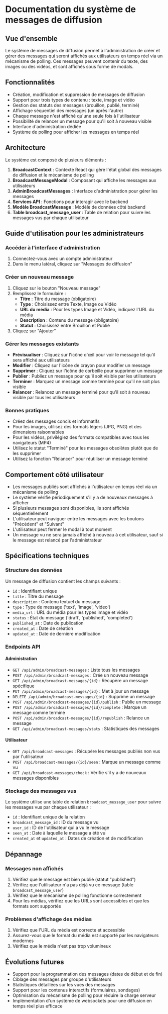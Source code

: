 # Documentation du système de messages de diffusion

## Vue d'ensemble

Le système de messages de diffusion permet à l'administration de créer et gérer des messages qui seront affichés aux utilisateurs en temps réel via un mécanisme de polling. Ces messages peuvent contenir du texte, des images ou des vidéos, et sont affichés sous forme de modals.

## Fonctionnalités

- Création, modification et suppression de messages de diffusion
- Support pour trois types de contenu : texte, image et vidéo
- Gestion des statuts des messages (brouillon, publié, terminé)
- Affichage séquentiel des messages (un après l'autre)
- Chaque message n'est affiché qu'une seule fois à l'utilisateur
- Possibilité de relancer un message pour qu'il soit à nouveau visible
- Interface d'administration dédiée
- Système de polling pour afficher les messages en temps réel

## Architecture

Le système est composé de plusieurs éléments :

1. **BroadcastContext** : Contexte React qui gère l'état global des messages de diffusion et le mécanisme de polling
2. **BroadcastMessageModal** : Composant qui affiche les messages aux utilisateurs
3. **AdminBroadcastMessages** : Interface d'administration pour gérer les messages
4. **Services API** : Fonctions pour interagir avec le backend
5. **Modèle BroadcastMessage** : Modèle de données côté backend
6. **Table broadcast_message_user** : Table de relation pour suivre les messages vus par chaque utilisateur

## Guide d'utilisation pour les administrateurs

### Accéder à l'interface d'administration

1. Connectez-vous avec un compte administrateur
2. Dans le menu latéral, cliquez sur "Messages de diffusion"

### Créer un nouveau message

1. Cliquez sur le bouton "Nouveau message"
2. Remplissez le formulaire :
   - **Titre** : Titre du message (obligatoire)
   - **Type** : Choisissez entre Texte, Image ou Vidéo
   - **URL du média** : Pour les types Image et Vidéo, indiquez l'URL du média
   - **Description** : Contenu du message (obligatoire)
   - **Statut** : Choisissez entre Brouillon et Publié
3. Cliquez sur "Ajouter"

### Gérer les messages existants

- **Prévisualiser** : Cliquez sur l'icône d'œil pour voir le message tel qu'il sera affiché aux utilisateurs
- **Modifier** : Cliquez sur l'icône de crayon pour modifier un message
- **Supprimer** : Cliquez sur l'icône de corbeille pour supprimer un message
- **Publier** : Publiez un message pour qu'il soit visible par les utilisateurs
- **Terminer** : Marquez un message comme terminé pour qu'il ne soit plus visible
- **Relancer** : Relancez un message terminé pour qu'il soit à nouveau visible par tous les utilisateurs

### Bonnes pratiques

- Créez des messages concis et informatifs
- Pour les images, utilisez des formats légers (JPG, PNG) et des dimensions raisonnables
- Pour les vidéos, privilégiez des formats compatibles avec tous les navigateurs (MP4)
- Utilisez le statut "Terminé" pour les messages obsolètes plutôt que de les supprimer
- Utilisez la fonction "Relancer" pour réutiliser un message terminé

## Comportement côté utilisateur

- Les messages publiés sont affichés à l'utilisateur en temps réel via un mécanisme de polling
- Le système vérifie périodiquement s'il y a de nouveaux messages à afficher
- Si plusieurs messages sont disponibles, ils sont affichés séquentiellement
- L'utilisateur peut naviguer entre les messages avec les boutons "Précédent" et "Suivant"
- L'utilisateur peut fermer le modal à tout moment
- Un message vu ne sera jamais affiché à nouveau à cet utilisateur, sauf si le message est relancé par l'administrateur

## Spécifications techniques

### Structure des données

Un message de diffusion contient les champs suivants :
- `id` : Identifiant unique
- `title` : Titre du message
- `description` : Contenu textuel du message
- `type` : Type de message ('text', 'image', 'video')
- `media_url` : URL du média pour les types image et vidéo
- `status` : État du message ('draft', 'published', 'completed')
- `published_at` : Date de publication
- `created_at` : Date de création
- `updated_at` : Date de dernière modification

### Endpoints API

#### Administration

- `GET /api/admin/broadcast-messages` : Liste tous les messages
- `POST /api/admin/broadcast-messages` : Crée un nouveau message
- `GET /api/admin/broadcast-messages/{id}` : Récupère un message spécifique
- `PUT /api/admin/broadcast-messages/{id}` : Met à jour un message
- `DELETE /api/admin/broadcast-messages/{id}` : Supprime un message
- `POST /api/admin/broadcast-messages/{id}/publish` : Publie un message
- `POST /api/admin/broadcast-messages/{id}/complete` : Marque un message comme terminé
- `POST /api/admin/broadcast-messages/{id}/republish` : Relance un message
- `GET /api/admin/broadcast-messages/stats` : Statistiques des messages

#### Utilisateur

- `GET /api/broadcast-messages` : Récupère les messages publiés non vus par l'utilisateur
- `POST /api/broadcast-messages/{id}/seen` : Marque un message comme vu
- `GET /api/broadcast-messages/check` : Vérifie s'il y a de nouveaux messages disponibles

### Stockage des messages vus

Le système utilise une table de relation `broadcast_message_user` pour suivre les messages vus par chaque utilisateur :
- `id` : Identifiant unique de la relation
- `broadcast_message_id` : ID du message vu
- `user_id` : ID de l'utilisateur qui a vu le message
- `seen_at` : Date à laquelle le message a été vu
- `created_at` et `updated_at` : Dates de création et de modification

## Dépannage

### Messages non affichés

1. Vérifiez que le message est bien publié (statut "published")
2. Vérifiez que l'utilisateur n'a pas déjà vu ce message (table `broadcast_message_user`)
3. Vérifiez que le mécanisme de polling fonctionne correctement
4. Pour les médias, vérifiez que les URLs sont accessibles et que les formats sont supportés

### Problèmes d'affichage des médias

1. Vérifiez que l'URL du média est correcte et accessible
2. Assurez-vous que le format du média est supporté par les navigateurs modernes
3. Vérifiez que le média n'est pas trop volumineux

## Évolutions futures

- Support pour la programmation des messages (dates de début et de fin)
- Ciblage des messages par groupe d'utilisateurs
- Statistiques détaillées sur les vues des messages
- Support pour les contenus interactifs (formulaires, sondages)
- Optimisation du mécanisme de polling pour réduire la charge serveur
- Implémentation d'un système de websockets pour une diffusion en temps réel plus efficace
